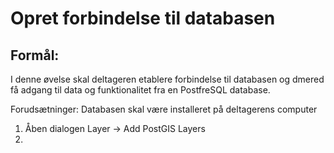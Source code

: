 # Opret forbindelse til databasen

## Formål:

I denne øvelse skal deltageren etablere forbindelse til databasen og dmered få adgang til data og funktionalitet fra en PostfreSQL database.

Forudsætninger: Databasen skal være installeret på deltagerens computer

1. Åben dialogen Layer -> Add PostGIS Layers
2.
